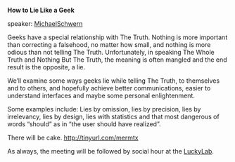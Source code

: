 **How to Lie Like a Geek**

speaker: [MichaelSchwern](/MichaelSchwern)

Geeks have a special relationship with The Truth. Nothing is more important than correcting a falsehood, no matter how small, and nothing is more odious than not telling The Truth. Unfortunately, in speaking The Whole Truth and Nothing But The Truth, the meaning is often mangled and the end result is the opposite, a lie.

We’ll examine some ways geeks lie while telling The Truth, to themselves and to others, and hopefully achieve better communications, easier to understand interfaces and maybe some personal enlightenment.

Some examples include: Lies by omission, lies by precision, lies by irrelevancy, lies by design, lies with statistics and that most dangerous of words “should” as in “the user should have realized”.

There will be cake.
http://tinyurl.com/mermtx

As always, the meeting will be followed by social hour at the [LuckyLab](/LuckyLab).
